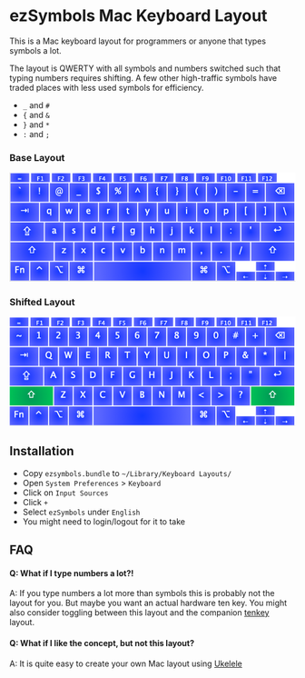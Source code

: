 # ezSymbols Mac Keyboard Layout

This is a Mac keyboard layout for programmers or anyone that types symbols a lot.

The layout is QWERTY with all symbols and numbers switched such that typing numbers requires shifting. A few other high-traffic symbols have traded places with less used symbols for efficiency.

- `_` and `#`
- `{` and `&`
- `}` and `*`
- `:` and `;`

### Base Layout

![base layout](https://github.com/baldwindavid/ezsymbols/blob/master/unshifted-layout.png)

### Shifted Layout

![shifted layout](https://github.com/baldwindavid/ezsymbols/blob/master/shifted-layout.png)

## Installation

- Copy `ezsymbols.bundle` to `~/Library/Keyboard Layouts/`
- Open `System Preferences` > `Keyboard`
- Click on `Input Sources`
- Click `+`
- Select `ezSymbols` under `English`
- You might need to login/logout for it to take

## FAQ

#### Q: What if I type numbers a lot?!
A: If you type numbers a lot more than symbols this is probably not the layout for you. But maybe you want an actual hardware ten key. You might also consider toggling between this layout and the companion [tenkey](https://github.com/baldwindavid/tenkey) layout.

#### Q: What if I like the concept, but not this layout?
A: It is quite easy to create your own Mac layout using [Ukelele](https://scripts.sil.org/cms/scripts/page.php?site_id=nrsi&id=ukelele)
